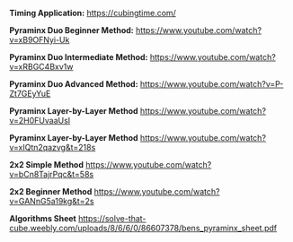 **Timing Application:** https://cubingtime.com/

**Pyraminx Duo Beginner Method:** https://www.youtube.com/watch?v=xB9OFNyi-Uk

**Pyraminx Duo Intermediate Method:** https://www.youtube.com/watch?v=xRBGC4Bxv1w

**Pyraminx Duo Advanced Method:** https://www.youtube.com/watch?v=P-Zt7GEyYuE

**Pyraminx Layer-by-Layer Method** https://www.youtube.com/watch?v=2H0FUvaaUsI

**Pyraminx Layer-by-Layer Method** https://www.youtube.com/watch?v=xIQtn2qazvg&t=218s

**2x2 Simple Method** https://www.youtube.com/watch?v=bCn8TajrPqc&t=58s

**2x2 Beginner Method** https://www.youtube.com/watch?v=GANnG5a19kg&t=2s

**Algorithms Sheet** https://solve-that-cube.weebly.com/uploads/8/6/6/0/86607378/bens_pyraminx_sheet.pdf
